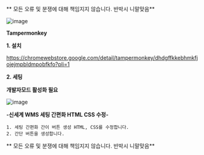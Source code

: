 **
모든 오류 및 분쟁에 대해 책임지지 않습니다.
반박시 니말맞음**



![image](https://github.com/user-attachments/assets/9cbea85a-a7d0-4fb2-b7df-32a613cf7d3c)

**Tampermonkey**

**1. 설치**

https://chromewebstore.google.com/detail/tampermonkey/dhdgffkkebhmkfjojejmpbldmpobfkfo?pli=1




**2. 세팅**

**개발자모드 활성화 필요**

![image](https://github.com/user-attachments/assets/1633f0d7-6526-4b32-917c-d8cd8f7674c5)



**-신세계 WMS 세팅 간편화 HTML CSS 수정-**

    1. 세팅 간편화 간이 버튼 생성 HTML, CSS를 수정합니다.
    2. 간단 버튼을 생성합니다.

    
**
모든 오류 및 분쟁에 대해 책임지지 않습니다.
반박시 니말맞음**
